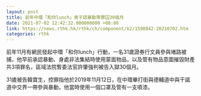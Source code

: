 ```yaml
---
layout: post
title: 前年中環「和你lunch」男子認暴動等罪囚30個月
date: 2021-07-02 12:42:32.000000000 +08:00
link: https://news.rthk.hk/rthk/ch/component/k2/1598842-20210702.htm
categories: rthk
---
```


前年11月有網民發起中環「和你lunch」行動，一名31歲證券行文員參與堵路被捕，他早前承認暴動、身處非法集結時使用蒙面物品，以及管有物品意圖摧毀財產共3項罪名，區域法院暫委法官許肇強判被告入獄30個月。

31歲被告韓寶生，控罪指他於2019年11月12日，在中環畢打街與德輔道中與干諾道中交界一帶參與暴動，他當時使用一個口罩及管有一支噴漆。
